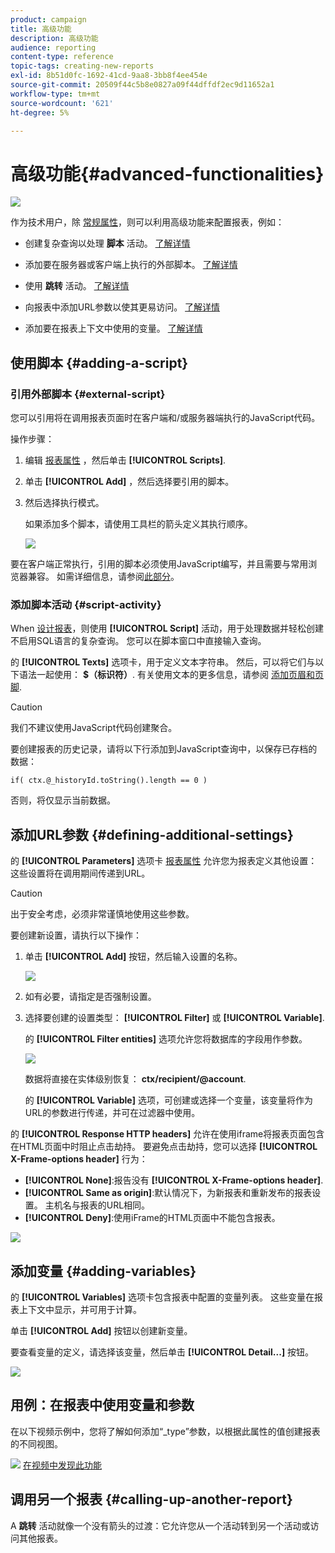 ```yaml
---
product: campaign
title: 高级功能
description: 高级功能
audience: reporting
content-type: reference
topic-tags: creating-new-reports
exl-id: 8b51d0fc-1692-41cd-9aa8-3bb8f4ee454e
source-git-commit: 20509f44c5b8e0827a09f44dffdf2ec9d11652a1
workflow-type: tm+mt
source-wordcount: '621'
ht-degree: 5%

---
```


# 高级功能{#advanced-functionalities}

![](../../assets/common.svg)

作为技术用户，除 [常规属性](../../reporting/using/properties-of-the-report.md)，则可以利用高级功能来配置报表，例如：

* 创建复杂查询以处理 **脚本** 活动。 [了解详情](#script-activity)

* 添加要在服务器或客户端上执行的外部脚本。 [了解详情](#external-script)

* 使用 **跳转** 活动。 [了解详情](#calling-up-another-report)

* 向报表中添加URL参数以使其更易访问。 [了解详情](#calling-up-another-report)

* 添加要在报表上下文中使用的变量。 [了解详情](#adding-variables)

## 使用脚本 {#adding-a-script}

### 引用外部脚本 {#external-script}

您可以引用将在调用报表页面时在客户端和/或服务器端执行的JavaScript代码。

操作步骤：

1. 编辑 [报表属性](../../reporting/using/properties-of-the-report.md) ，然后单击 **[!UICONTROL Scripts]**.
1. 单击 **[!UICONTROL Add]** ，然后选择要引用的脚本。
1. 然后选择执行模式。

   如果添加多个脚本，请使用工具栏的箭头定义其执行顺序。

   ![](assets/reporting_custom_js.png)

要在客户端正常执行，引用的脚本必须使用JavaScript编写，并且需要与常用浏览器兼容。 如需详细信息，请参阅[此部分](../../web/using/web-forms-answers.md)。

### 添加脚本活动 {#script-activity}

When [设计报表](../../reporting/using/creating-a-new-report.md#modelizing-the-chart)，则使用 **[!UICONTROL Script]** 活动，用于处理数据并轻松创建不启用SQL语言的复杂查询。 您可以在脚本窗口中直接输入查询。

的 **[!UICONTROL Texts]** 选项卡，用于定义文本字符串。 然后，可以将它们与以下语法一起使用： **$（标识符）**. 有关使用文本的更多信息，请参阅 [添加页眉和页脚](../../reporting/using/element-layout.md#adding-a-header-and-a-footer).

>[!CAUTION]
>
>我们不建议使用JavaScript代码创建聚合。

要创建报表的历史记录，请将以下行添加到JavaScript查询中，以保存已存档的数据：

```
if( ctx.@_historyId.toString().length == 0 )
```

否则，将仅显示当前数据。

## 添加URL参数 {#defining-additional-settings}

的 **[!UICONTROL Parameters]** 选项卡 [报表属性](../../reporting/using/properties-of-the-report.md) 允许您为报表定义其他设置：这些设置将在调用期间传递到URL。

>[!CAUTION]
>
>出于安全考虑，必须非常谨慎地使用这些参数。

要创建新设置，请执行以下操作：

1. 单击 **[!UICONTROL Add]** 按钮，然后输入设置的名称。

   ![](assets/s_ncs_advuser_report_properties_09a.png)

1. 如有必要，请指定是否强制设置。

1. 选择要创建的设置类型： **[!UICONTROL Filter]** 或 **[!UICONTROL Variable]**.

   的 **[!UICONTROL Filter entities]** 选项允许您将数据库的字段用作参数。

   ![](assets/s_ncs_advuser_report_properties_09b.png)

   数据将直接在实体级别恢复： **ctx/recipient/@account**.

   的 **[!UICONTROL Variable]** 选项，可创建或选择一个变量，该变量将作为URL的参数进行传递，并可在过滤器中使用。

的 **[!UICONTROL Response HTTP headers]** 允许在使用iframe将报表页面包含在HTML页面中时阻止点击劫持。 要避免点击劫持，您可以选择 **[!UICONTROL X-Frame-options header]** 行为：

* **[!UICONTROL None]**:报告没有 **[!UICONTROL X-Frame-options header]**.
* **[!UICONTROL Same as origin]**:默认情况下，为新报表和重新发布的报表设置。 主机名与报表的URL相同。
* **[!UICONTROL Deny]**:使用iFrame的HTML页面中不能包含报表。

![](assets/s_ncs_advuser_report_properties_09c.png)

## 添加变量 {#adding-variables}

的 **[!UICONTROL Variables]** 选项卡包含报表中配置的变量列表。 这些变量在报表上下文中显示，并可用于计算。

单击 **[!UICONTROL Add]** 按钮以创建新变量。

要查看变量的定义，请选择该变量，然后单击 **[!UICONTROL Detail...]** 按钮。

![](assets/s_ncs_advuser_report_properties_10.png)

## 用例：在报表中使用变量和参数

在以下视频示例中，您将了解如何添加“_type”参数，以根据此属性的值创建报表的不同视图。

![](assets/do-not-localize/how-to-video.png) [在视频中发现此功能](https://helpx.adobe.com/campaign/classic/how-to/add-url-parameter-in-acv6.html?playlist=/ccx/v1/collection/product/campaign/classic/segment/business-practitioners/explevel/intermediate/applaunch/how-to-4/collection.ccx.js&amp;ref=helpx.adobe.com)


## 调用另一个报表 {#calling-up-another-report}

A **跳转** 活动就像一个没有箭头的过渡：它允许您从一个活动转到另一个活动或访问其他报表。
